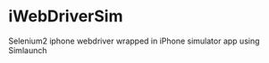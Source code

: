 iWebDriverSim
=============

Selenium2 iphone webdriver wrapped in iPhone simulator app using Simlaunch
